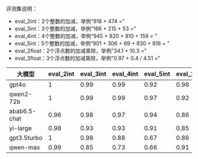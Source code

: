 评测集说明：
 - eval_2int：2个整数的加减，举例“918 + 474 =”
 - eval_3int：3个整数的加减，举例“166 + 215 + 53 =”
 - eval_4int：4个整数的加减，举例“945 + 820 + 810 + 159 =	”
 - eval_5int：5个整数的加减，举例“901 + 306 + 69 + 830 + 816 =	”
 - eval_2float：2个浮点数的加减乘除，举例"34.1 + 10.3 ="
 - eval_3float：3个浮点数的加减乘除，举例"0.97 + 0.4 / 4.51 ="

| 大模型          | eval_2int | eval_3int | eval_4int | eval_5int | eval_2float | eval_3float | 总分   |
|--------------|--------------|--------------|--------------|--------------|-------------|-------------|------|
| gpt4o        | 1            | 0.99         | 0.99         | 0.92         | 0.98        | 0.86        | 0.96 |
| qwen2-72b    | 1            | 0.99         | 0.99         | 0.97         | 0.92        | 0.78        | 0.94 |
| abab6.5-chat | 0.96         | 0.98         | 0.97         | 0.94         | 0.86        | 0.71        | 0.90 |
| yi-large     | 0.98         | 0.93         | 0.93         | 0.91         | 0.85        | 0.7         | 0.88 |
| gpt3.5turbo  | 1            | 0.98         | 0.88         | 0.67         | 0.86        | 0.41        | 0.80 | 
| qwen-max     | 0.99         | 0.85         | 0.73         | 0.66         | 0.91        | 0.65        | 0.80 |